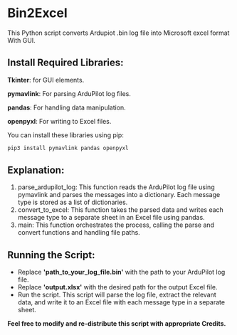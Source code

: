 # Bin2Excel
This Python script converts Ardupiot .bin log file into Microsoft excel format With GUI.

## Install Required Libraries:
**Tkinter**: for GUI elements.

**pymavlink**: For parsing ArduPilot log files.

**pandas**: For handling data manipulation.

**openpyxl**: For writing to Excel files.

You can install these libraries using pip:
``` C++
pip3 install pymavlink pandas openpyxl
```

## Explanation:
1. parse_ardupilot_log: This function reads the ArduPilot log file using pymavlink and parses the messages into a dictionary. Each message type is stored as a list of dictionaries.
2. convert_to_excel: This function takes the parsed data and writes each message type to a separate sheet in an Excel file using pandas.
3. main: This function orchestrates the process, calling the parse and convert functions and handling file paths.
## Running the Script:
- Replace **'path_to_your_log_file.bin'** with the path to your ArduPilot log file.
- Replace **'output.xlsx'** with the desired path for the output Excel file.
- Run the script.
This script will parse the log file, extract the relevant data, and write it to an Excel file with each message type in a separate sheet.

**Feel free to modify and re-distribute this script with appropriate Credits.**
